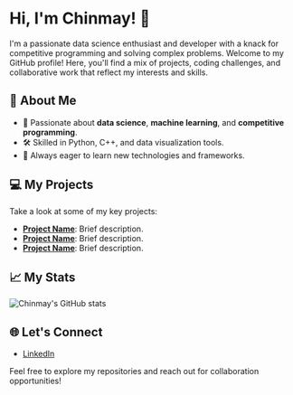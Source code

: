 # Hi, I'm Chinmay! 👋

I'm a passionate data science enthusiast and developer with a knack for competitive programming and solving complex problems. Welcome to my GitHub profile! Here, you'll find a mix of projects, coding challenges, and collaborative work that reflect my interests and skills.

## 🚀 About Me
- 🌟 Passionate about **data science**, **machine learning**, and **competitive programming**.
- 🛠️ Skilled in Python, C++, and data visualization tools.
- 📖 Always eager to learn new technologies and frameworks.

## 💻 My Projects
Take a look at some of my key projects:
- **[Project Name](#)**: Brief description.
- **[Project Name](#)**: Brief description.
- **[Project Name](#)**: Brief description.

## 📈 My Stats
![Chinmay's GitHub stats](https://github-readme-stats.vercel.app/api?username=Chinmay-Mishra27&show_icons=true&theme=radical)

## 🌐 Let's Connect
- [LinkedIn](https://www.linkedin.com/in/chinmay-mishra-903658327/)

Feel free to explore my repositories and reach out for collaboration opportunities!
